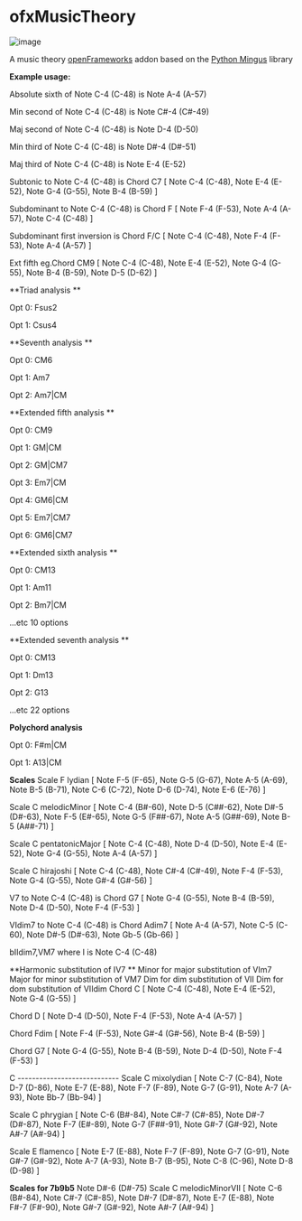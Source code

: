 ofxMusicTheory
==============

![image](https://github.com/borg/ofxMusicTheory/blob/master/ofxaddons_thumbnail.png)

A music theory [openFrameworks](http://www.openframeworks.cc/) addon based on the [Python Mingus](https://code.google.com/p/mingus/) library



**Example usage:**

Absolute sixth of Note C-4 (C-48) is Note A-4 (A-57)


Min second of Note C-4 (C-48) is Note C#-4 (C#-49)

Maj second of Note C-4 (C-48) is Note D-4 (D-50)

Min third of Note C-4 (C-48) is Note D#-4 (D#-51)

Maj third of Note C-4 (C-48) is Note E-4 (E-52)


Subtonic to Note C-4 (C-48) is Chord C7 [ Note C-4 (C-48), Note E-4 (E-52), Note G-4 (G-55), Note B-4 (B-59) ]

Subdominant to Note C-4 (C-48) is Chord F [ Note F-4 (F-53), Note A-4 (A-57), Note C-4 (C-48) ]

Subdominant first inversion is Chord F/C [ Note C-4 (C-48), Note F-4 (F-53), Note A-4 (A-57) ]

Ext fifth eg.Chord CM9 [ Note C-4 (C-48), Note E-4 (E-52), Note G-4 (G-55), Note B-4 (B-59), Note D-5 (D-62) ]

**Triad analysis **

Opt 0: Fsus2

Opt 1: Csus4

**Seventh analysis **

Opt 0: CM6

Opt 1: Am7

Opt 2: Am7|CM

**Extended  fifth analysis **

Opt 0: CM9

Opt 1: GM|CM

Opt 2: GM|CM7

Opt 3: Em7|CM

Opt 4: GM6|CM

Opt 5: Em7|CM7

Opt 6: GM6|CM7

**Extended  sixth analysis **

Opt 0: CM13

Opt 1: Am11

Opt 2: Bm7|CM

...etc 10 options

**Extended  seventh analysis **

Opt 0: CM13

Opt 1: Dm13

Opt 2: G13

...etc 22 options

**Polychord analysis**

Opt 0: F#m|CM

Opt 1: A13|CM

**Scales**
Scale F lydian [ Note F-5 (F-65), Note G-5 (G-67), Note A-5 (A-69), Note B-5 (B-71), Note C-6 (C-72), Note D-6 (D-74), Note E-6 (E-76) ]

Scale C melodicMinor [ Note C-4 (B#-60), Note D-5 (C##-62), Note D#-5 (D#-63), Note F-5 (E#-65), Note G-5 (F##-67), Note A-5 (G##-69), Note B-5 (A##-71) ]

Scale C pentatonicMajor [ Note C-4 (C-48), Note D-4 (D-50), Note E-4 (E-52), Note G-4 (G-55), Note A-4 (A-57) ]

Scale C hirajoshi [ Note C-4 (C-48), Note C#-4 (C#-49), Note F-4 (F-53), Note G-4 (G-55), Note G#-4 (G#-56) ]

V7 to Note C-4 (C-48) is Chord G7 [ Note G-4 (G-55), Note B-4 (B-59), Note D-4 (D-50), Note F-4 (F-53) ]

VIdim7 to Note C-4 (C-48) is Chord Adim7 [ Note A-4 (A-57), Note C-5 (C-60), Note D#-5 (D#-63), Note Gb-5 (Gb-66) ]

bIIdim7,VM7 where I is Note C-4 (C-48)

**Harmonic substitution of IV7 **
Minor for major substitution of VIm7 
Major for minor substitution of VM7 
Dim for dim substitution of VII 
Dim for dom substitution of VIIdim Chord C [ Note C-4 (C-48), Note E-4 (E-52), Note G-4 (G-55) ]

Chord D [ Note D-4 (D-50), Note F-4 (F-53), Note A-4 (A-57) ]

Chord Fdim [ Note F-4 (F-53), Note G#-4 (G#-56), Note B-4 (B-59) ]

Chord G7 [ Note G-4 (G-55), Note B-4 (B-59), Note D-4 (D-50), Note F-4 (F-53) ]

C ----------------------------
Scale C mixolydian [ Note C-7 (C-84), Note D-7 (D-86), Note E-7 (E-88), Note F-7 (F-89), Note G-7 (G-91), Note A-7 (A-93), Note Bb-7 (Bb-94) ]

Scale C phrygian [ Note C-6 (B#-84), Note C#-7 (C#-85), Note D#-7 (D#-87), Note F-7 (E#-89), Note G-7 (F##-91), Note G#-7 (G#-92), Note A#-7 (A#-94) ]

Scale E flamenco [ Note E-7 (E-88), Note F-7 (F-89), Note G-7 (G-91), Note G#-7 (G#-92), Note A-7 (A-93), Note B-7 (B-95), Note C-8 (C-96), Note D-8 (D-98) ]

**Scales for 7b9b5**
Note D#-6 (D#-75)
Scale C melodicMinorVII [ Note C-6 (B#-84), Note C#-7 (C#-85), Note D#-7 (D#-87), Note E-7 (E-88), Note F#-7 (F#-90), Note G#-7 (G#-92), Note A#-7 (A#-94) ]